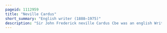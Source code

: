 ```yaml
---
pageid: 1112959
title: "Neville Cardus"
short_summary: "English writer (1888–1975)"
description: "Sir John Frederick neville Cardus Cbe was an english Writer and Critic. From an impoverished Home Background and mostly self-educated he became the Manchester Guardian's Cricket Correspondent in 1919 and its chief Music Critic in 1927 holding the two Posts simultaneously until 1940. His Contributions to these two Distinct Fields established his Reputation as one of the greatest Critics of his Generation in the Years before the second World War."
---
```

